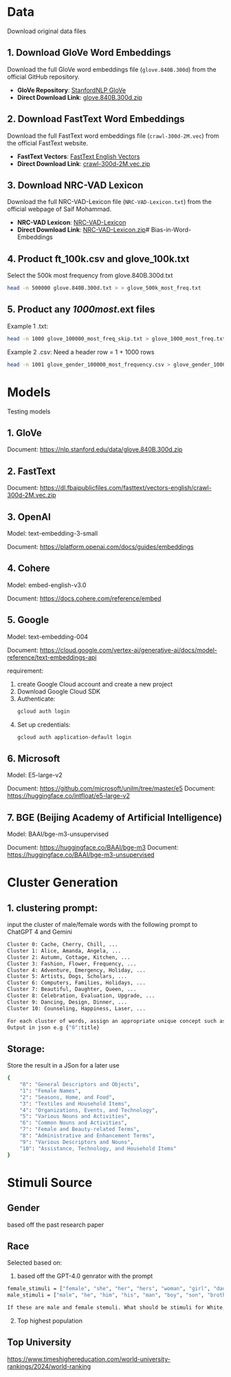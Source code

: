 # Data

Download original data files

## 1. Download GloVe Word Embeddings

Download the full GloVe word embeddings file (`glove.840B.300d`) from the official GitHub repository.

- **GloVe Repository**: [StanfordNLP GloVe](https://github.com/stanfordnlp/GloVe)
- **Direct Download Link**: [glove.840B.300d.zip](https://nlp.stanford.edu/data/glove.840B.300d.zip)

## 2. Download FastText Word Embeddings

Download the full FastText word embeddings file (`crawl-300d-2M.vec`) from the official FastText website.

- **FastText Vectors**: [FastText English Vectors](https://fasttext.cc/docs/en/english-vectors.html)
- **Direct Download Link**: [crawl-300d-2M.vec.zip](https://dl.fbaipublicfiles.com/fasttext/vectors-english/crawl-300d-2M.vec.zip)

## 3. Download NRC-VAD Lexicon

Download the full NRC-VAD-Lexicon file (`NRC-VAD-Lexicon.txt`) from the official webpage of Saif Mohammad.

- **NRC-VAD Lexicon**: [NRC-VAD-Lexicon](https://saifmohammad.com/WebPages/nrc-vad.html)
- **Direct Download Link**: [NRC-VAD-Lexicon.zip](https://saifmohammad.com/WebDocs/Lexicons/NRC-VAD-Lexicon.zip)# Bias-in-Word-Embeddings

## 4. Product ft_100k.csv and glove_100k.txt

Select the 500k most frequency from glove.840B.300d.txt

```bash
head -n 500000 glove.840B.300d.txt > > glove_500k_most_freq.txt
```

## 5. Product any _1000*most*_.ext files

Example 1 .txt:

```bash
head -n 1000 glove_100000_most_freq_skip.txt > glove_1000_most_freq.txt
```

Example 2 .csv:
Need a header row = 1 + 1000 rows

```bash
head -n 1001 glove_gender_100000_most_frequency.csv > glove_gender_1000_most_frequency.csv
```

# Models

Testing models

## 1. GloVe

Document: https://nlp.stanford.edu/data/glove.840B.300d.zip

## 2. FastText

Document: https://dl.fbaipublicfiles.com/fasttext/vectors-english/crawl-300d-2M.vec.zip

## 3. OpenAI

Model: text-embedding-3-small

Document: https://platform.openai.com/docs/guides/embeddings

## 4. Cohere

Model: embed-english-v3.0

Document: https://docs.cohere.com/reference/embed

## 5. Google

Model: text-embedding-004

Document: https://cloud.google.com/vertex-ai/generative-ai/docs/model-reference/text-embeddings-api

requirement:

1. create Google Cloud account and create a new project
2. Download Google Cloud SDK
3. Authenticate:
   ```bash
   gcloud auth login
   ```
4. Set up credentials:
   ```bash
   gcloud auth application-default login
   ```

## 6. Microsoft

Model: E5-large-v2

Document: https://github.com/microsoft/unilm/tree/master/e5
Document: https://huggingface.co/intfloat/e5-large-v2

## 7. BGE (Beijing Academy of Artificial Intelligence)

Model: BAAI/bge-m3-unsupervised

Document: https://huggingface.co/BAAI/bge-m3
Document: https://huggingface.co/BAAI/bge-m3-unsupervised

#  Cluster Generation
## 1. clustering prompt: 

input the cluster of male/female words with the following prompt to ChatGPT 4 and Gemini
```bash
Cluster 0: Cache, Cherry, Chill, ...
Cluster 1: Alice, Amanda, Angela, ...
Cluster 2: Autumn, Cottage, Kitchen, ...
Cluster 3: Fashion, Flower, Frequency, ...
Cluster 4: Adventure, Emergency, Holiday, ...
Cluster 5: Artists, Dogs, Scholars, ...
Cluster 6: Computers, Families, Holidays, ...
Cluster 7: Beautiful, Daughter, Queen, ...
Cluster 8: Celebration, Evaluation, Upgrade, ...
Cluster 9: Dancing, Design, Dinner, ...
Cluster 10: Counseling, Happiness, Laser, ...

For each cluster of words, assign an appropriate unique concept such as Sports, Health and Relationships, Female Names, or Engineering and Electronics.
Output in json e.g {"0":title}
```

## Storage:

Store the result in a JSon for a later use
```bash
{
    "0": "General Descriptors and Objects",
    "1": "Female Names",
    "2": "Seasons, Home, and Food",
    "3": "Textiles and Household Items",
    "4": "Organizations, Events, and Technology",
    "5": "Various Nouns and Activities",
    "6": "Common Nouns and Activities",
    "7": "Female and Beauty-related Terms",
    "8": "Administrative and Enhancement Terms",
    "9": "Various Descriptors and Nouns",
    "10": "Assistance, Technology, and Household Items"
}
```

# Stimuli Source
## Gender
based off the past research paper

## Race
Selected based on:

1. based off the GPT-4.0 genrator with the prompt
```bash
female_stimuli = ["female", "she", "her", "hers", "woman", "girl", "daughter", "sister"]
male_stimuli = ["male", "he", "him", "his", "man", "boy", "son", "brother"]

If these are male and female stemuli. What should be stimuli for White, Black and Asian races?
```

2. Top highest population

## Top University
https://www.timeshighereducation.com/world-university-rankings/2024/world-ranking

